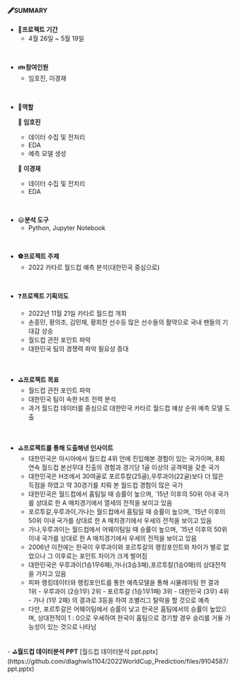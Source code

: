 #### 🖋SUMMARY

- 📅<B>프로젝트 기간</B>
  - 4월 26일 ~ 5월 19일

</br>

- 👪<B>참여인원</B>
  - 임호진, 이경재
</br>

- 👮<B>역할</B>

  <B>:man: 임호진</B>
  - 데이터 수집 및 전처리
  - EDA
  - 예측 모델 생성
  
  
  <B>:man: 이경재</B>
  - 데이터 수집 및 전치리
  - EDA
 </br>
 
- 😃<B>분석 도구</B>
  - Python, Jupyter Notebook

</br>

- <B>:soccer:프로젝트 주제</B> 
  - 2022 카타르 월드컵 예측 분석(대한민국 중심으로)

</br>

- ❓<B>프로젝트 기획의도</B>

  - 2022년 11월 21일 카타르 월드컵 개최
  - 손흥민, 황의조, 김민재, 황희찬 선수등 많은 선수들의 활약으로 국내 팬들의 기대감 상승
  - 월드컵 관전 포인트 파악
  - 대한민국 팀의 경쟁력 파악 필요성 증대

</br>

- ⛳<B>프로젝트 목표</B>
  - 월드컵 관전 포인트 파악
  - 대한민국 팀이 속한 H조 전력 분석
  - 과거 월드컵 데이터를 중심으로 대한민국 카타르 월드컵 예상 순위 예측 모델 도출

</br>


- ⛳<B>프로젝트를 통해 도출해낸 인사이트</B>
  - 대한민국은 아시아에서 월드컵 4위 안에 진입해본 경험이 있는 국가이며, 8회 연속 월드컵 본선무대 진출의 경험과 경기당 1골 이상의 공격력을 갖춘 국가
  - 대한민국은 H조에서 30여골로 포르투칼(25골),우루과이(22골)보다 더 많은 득점을 하였고 약 30경기를 치뤄 본 월드컵 경험이 많은 국가
  - 대한민국은 월드컵에서 홈팀일 때 승률이 높으며, `15년 이후의 50위 이내 국가를 상대로 한 A 매치경기에서 열세의 전적을 보이고 있음
  - 포르투갈,우루과이,가나는 월드컵에서 홈팀일 때 승률이 높으며, `15년 이후의 50위 이내 국가를 상대로 한 A 매치경기에서 우세의 전적을 보이고 있음
  - 가나,우루과이는 월드컵에서 어웨이팀일 때 승률이 높으며, `15년 이후의 50위 이내 국가를 상대로 한 A 매치경기에서 우세의 전적을 보이고 있음
  - 2006년 이전에는 한국이 우루과이와 포르투갈의 랭킹포인트와 차이가 별로 없었으나 그 이후로는 포인트 차이가 크게 벌어짐
  - 대한민국은 우루과이(1승1무6패),가나(3승3패),포르투칼(1승0패)의 상대전적을 가지고 있음
  - 피파 랭킹데이터와 랭킹포인트를 통한 예측모델을 통해 시뮬레이팅 한 결과  
    1위 - 우루과이 	(2승1무)
    2위 - 포르투갈 	(1승1무1패)
    3위 - 대한민국 	(3무)
    4위 - 가나 		(1무 2패)
    의 결과로 3등을 하여 조별리그 탈락을 할 것으로 예측
  - 다만, 포르투갈은 어웨이팀에서 승률이 낮고 한국은 홈팀에서의 승률이 높았으며, 상대전적이 1 : 0으로 우세하여 한국이 홈팀으로 경기할 경우 승리를 거둘 가능성이 있는 것으로     나타남

</br>
- ⛳<B>월드컵 데이터분석 PPT</B>
[월드컵 데이터분석 ppt.pptx](https://github.com/dlaghwls1104/2022WorldCup_Prediction/files/9104587/ppt.pptx)

</br>
